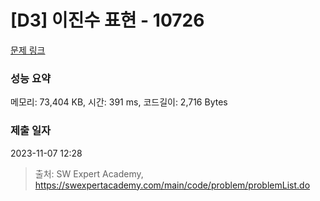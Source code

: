 # [D3] 이진수 표현 - 10726 

[문제 링크](https://swexpertacademy.com/main/code/problem/problemDetail.do?contestProbId=AXRSXf_a9qsDFAXS) 

### 성능 요약

메모리: 73,404 KB, 시간: 391 ms, 코드길이: 2,716 Bytes

### 제출 일자

2023-11-07 12:28



> 출처: SW Expert Academy, https://swexpertacademy.com/main/code/problem/problemList.do